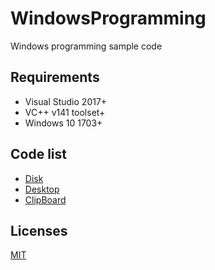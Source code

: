 # WindowsProgramming
Windows programming sample code

## Requirements
* Visual Studio 2017+
* VC++ v141 toolset+  
* Windows 10 1703+

## Code list 
* [Disk](https://github.com/zhaotianff/WindowsProgramming/tree/master/Disk)
* [Desktop](https://github.com/zhaotianff/WindowsProgramming/tree/master/Desktop)
* [ClipBoard](https://github.com/zhaotianff/WindowsProgramming/tree/master/ClipBoard)

## Licenses
[MIT](LICENSE)

